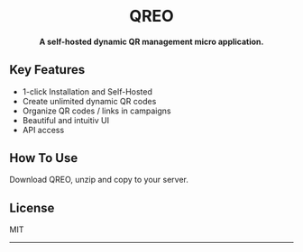 
<h1 align="center">
  <br>
  <a href="#todo><img src="https://raw.githubusercontent.com/ekntrtmz/qreo/master/qreo.png" alt="QREO" width="200"></a>
  <br>
  QREO
  <br>
</h1>

<h4 align="center">A self-hosted dynamic QR management micro application.</h4>

## Key Features

* 1-click Installation and Self-Hosted
* Create unlimited dynamic QR codes
* Organize QR codes / links in campaigns
* Beautiful and intuitiv UI
* API access

## How To Use

Download QREO, unzip and copy to your server.


## License

MIT

---


